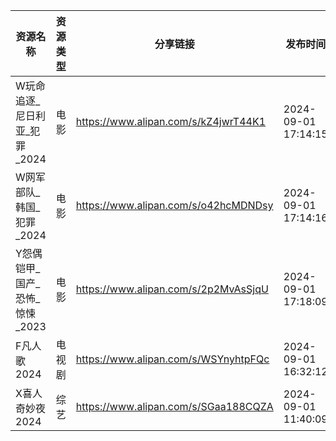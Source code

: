 | 资源名称                | 资源类型 | 分享链接                                 | 发布时间                |
| ------------------- | ---- | ------------------------------------ | ------------------- |
| W玩命追逐_尼日利亚_犯罪_2024  | 电影   | https://www.alipan.com/s/kZ4jwrT44K1 | 2024-09-01 17:14:15 |
| W网军部队_韩国_犯罪_2024    | 电影   | https://www.alipan.com/s/o42hcMDNDsy | 2024-09-01 17:14:16 |
| Y怨偶铠甲_国产_恐怖_惊悚_2023 | 电影   | https://www.alipan.com/s/2p2MvAsSjqU | 2024-09-01 17:18:09 |
| F凡人歌2024            | 电视剧  | https://www.alipan.com/s/WSYnyhtpFQc | 2024-09-01 16:32:12 |
| X喜人奇妙夜2024          | 综艺   | https://www.alipan.com/s/SGaa188CQZA | 2024-09-01 11:40:09 |
